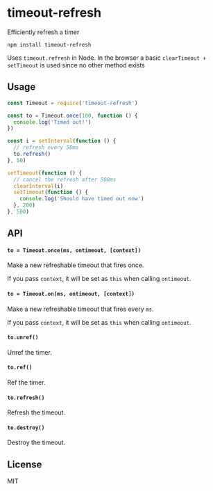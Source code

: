 # timeout-refresh

Efficiently refresh a timer

```
npm install timeout-refresh
```

Uses `timeout.refresh` in Node.
In the browser a basic `clearTimeout + setTimeout` is used since no other method exists

## Usage

``` js
const Timeout = require('timeout-refresh')

const to = Timeout.once(100, function () {
  console.log('Timed out!')
})

const i = setInterval(function () {
  // refresh every 50ms
  to.refresh()
}, 50)

setTimeout(function () {
  // cancel the refresh after 500ms
  clearInterval(i)
  setTimeout(function () {
    console.log('Should have timed out now')
  }, 200)
}, 500)
```

## API

#### `to = Timeout.once(ms, ontimeout, [context])`

Make a new refreshable timeout that fires once.

If you pass `context`, it will be set as `this` when calling `ontimeout`.

#### `to = Timeout.on(ms, ontimeout, [context])`

Make a new refreshable timeout that fires every `ms`.

If you pass `context`, it will be set as `this` when calling `ontimeout`.

#### `to.unref()`

Unref the timer.

#### `to.ref()`

Ref the timer.

#### `to.refresh()`

Refresh the timeout.

#### `to.destroy()`

Destroy the timeout.

## License

MIT
